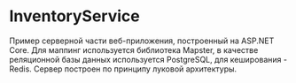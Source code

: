 # InventoryService

Пример серверной части веб-приложения, построенный на ASP.NET Core. Для маппинг используется библиотека Mapster, в качестве реляционной базы данных используется PostgreSQL, для кеширования - Redis. Сервер построен по принципу луковой архитектуры.
